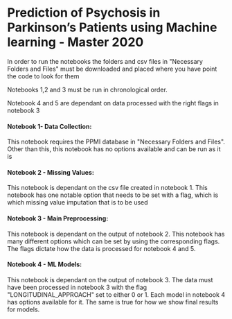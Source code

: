 # Prediction of Psychosis in Parkinson’s Patients using Machine learning - Master 2020

In order to run the notebooks the folders and csv files in "Necessary Folders and Files" must be downloaded and placed where you have point the code to look for them

Notebooks 1,2 and 3 must be run in chronological order. 

Notebook 4 and 5 are dependant on data processed with the right flags in notebook 3

#### Notebook 1- Data Collection:
This notebook requires the PPMI database in "Necessary Folders and Files". Other than this, this notebook has no options available and can be run as it is

#### Notebook 2 - Missing Values:
This notebook is dependant on the csv file created in notebook 1. This notebook has one notable option that needs to be set with a flag, which is which missing value imputation that is to be used

#### Notebook 3 - Main Preprocessing:
This notebook is dependant on the output of notebook 2. This notebook has many different options which can be set by using the corresponding flags. The flags dictate how the data is processed for notebook 4 and 5. 

#### Notebook 4 - ML Models:
This notebook is dependant on the output of notebook 3. The data must have been processed in notebook 3 with the flag "LONGITUDINAL_APPROACH" set to either 0 or 1. Each model in notebook 4 has options available for it. The same is true for how we show final results for models. 
